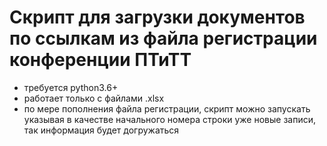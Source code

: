 # Скрипт для загрузки документов по ссылкам из файла регистрации конференции ПТиТТ
 
 * требуется python3.6+ 
 * работает только с файлами .xlsx
 * по мере пополнения файла регистрации, скрипт можно запускать указывая в качестве начального номера строки уже новые записи, так информация будет догружаться  